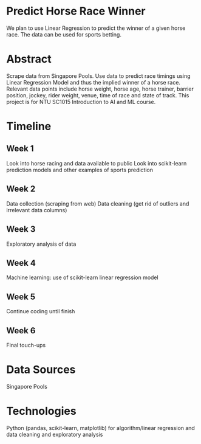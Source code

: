 # Predict Horse Race Winner
We plan to use Linear Regression to predict the winner of a given horse race. The data can be used for sports betting.

# Abstract
Scrape data from Singapore Pools. Use data to predict race timings using Linear Regression Model and thus the implied winner of a horse race. Relevant data points include horse weight, horse age, horse trainer, barrier position, jockey, rider weight, venue, time of race and state of track.
This project is for NTU SC1015 Introduction to AI and ML course. 

# Timeline

## Week 1
Look into horse racing and data available to public
Look into scikit-learn prediction models and other examples of sports prediction

## Week 2
Data collection (scraping from web)
Data cleaning (get rid of outliers and irrelevant data columns)

## Week 3
Exploratory analysis of data

## Week 4 
Machine learning: use of scikit-learn linear regression model

## Week 5 
Continue coding until finish

## Week 6
Final touch-ups

# Data Sources
Singapore Pools

# Technologies
Python (pandas, scikit-learn, matplotlib) for algorithm/linear regression and data cleaning and exploratory analysis
